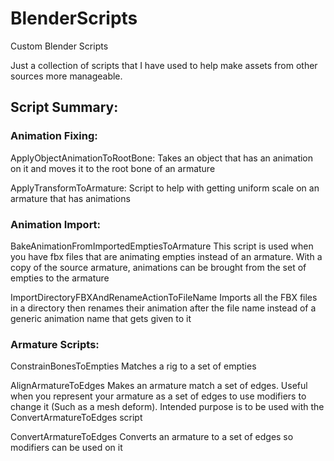 # BlenderScripts
Custom Blender Scripts

Just a collection of scripts that I have used to help make assets from other sources more manageable.

## Script Summary:

### Animation Fixing:
ApplyObjectAnimationToRootBone:
Takes an object that has an animation on it and moves it to the root bone of an armature

ApplyTransformToArmature:
Script to help with getting uniform scale on an armature that has animations

### Animation Import:
BakeAnimationFromImportedEmptiesToArmature
This script is used when you have fbx files that are animating empties instead of an armature. With a copy of the source armature, animations can be brought from the set of empties to the armature

ImportDirectoryFBXAndRenameActionToFileName
Imports all the FBX files in a directory then renames their animation after the file name instead of a generic animation name that gets given to it

### Armature Scripts:
ConstrainBonesToEmpties
Matches a rig to a set of empties

AlignArmatureToEdges
Makes an armature match a set of edges. Useful when you represent your armature as a set of edges to use modifiers to change it (Such as a mesh deform). Intended purpose is to be used with the ConvertArmatureToEdges script

ConvertArmatureToEdges
Converts an armature to a set of edges so modifiers can be used on it